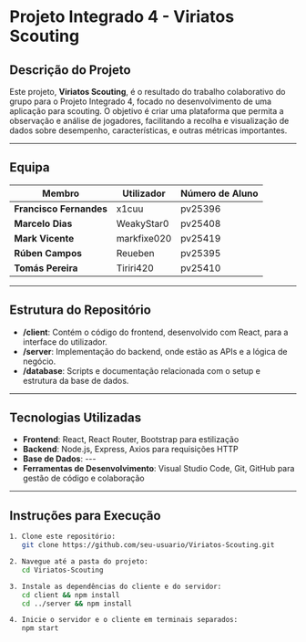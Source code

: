 # Projeto Integrado 4 - Viriatos Scouting

## Descrição do Projeto
Este projeto, **Viriatos Scouting**, é o resultado do trabalho colaborativo do grupo para o Projeto Integrado 4, focado no desenvolvimento de uma aplicação para scouting. O objetivo é criar uma plataforma que permita a observação e análise de jogadores, facilitando a recolha e visualização de dados sobre desempenho, características, e outras métricas importantes.

---

## Equipa

| Membro                  | Utilizador         | Número de Aluno |
|-------------------------|--------------------|-----------------|
| **Francisco Fernandes** | x1cuu              | pv25396         |
| **Marcelo Dias**        | WeakyStar0         | pv25408         |
| **Mark Vicente**        | markfixe020        | pv25419         |
| **Rúben Campos**        | Reueben            | pv25395         |
| **Tomás Pereira**       | Tiriri420          | pv25410         |

---

## Estrutura do Repositório

- **/client**: Contém o código do frontend, desenvolvido com React, para a interface do utilizador.
- **/server**: Implementação do backend, onde estão as APIs e a lógica de negócio.
- **/database**: Scripts e documentação relacionada com o setup e estrutura da base de dados.

---

## Tecnologias Utilizadas

- **Frontend**: React, React Router, Bootstrap para estilização
- **Backend**: Node.js, Express, Axios para requisições HTTP
- **Base de Dados**: ---
- **Ferramentas de Desenvolvimento**: Visual Studio Code, Git, GitHub para gestão de código e colaboração

---

## Instruções para Execução

```bash
1. Clone este repositório:
   git clone https://github.com/seu-usuario/Viriatos-Scouting.git

2. Navegue até a pasta do projeto:
   cd Viriatos-Scouting

3. Instale as dependências do cliente e do servidor:
   cd client && npm install
   cd ../server && npm install

4. Inicie o servidor e o cliente em terminais separados:
   npm start

